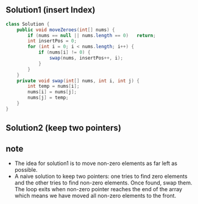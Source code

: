 ## Solution1 (insert Index)
``` java
class Solution {
    public void moveZeroes(int[] nums) {
        if (nums == null || nums.length == 0)   return;
        int insertPos = 0;
        for (int i = 0; i < nums.length; i++) {
            if (nums[i] != 0) {
                swap(nums, insertPos++, i);
            }
        }
    }
    private void swap(int[] nums, int i, int j) {
        int temp = nums[i];
        nums[i] = nums[j];
        nums[j] = temp;
    }
}
```

## Solution2 (keep two pointers)

## note
* The idea for solution1 is to move non-zero elements as far left as possible.
* A naive solution to keep two pointers: one tries to find zero elements and the other tries to find non-zero elements.
Once found, swap them. The loop exits when non-zero pointer reaches the end of the array which means we have moved all
non-zero elements to the front.
